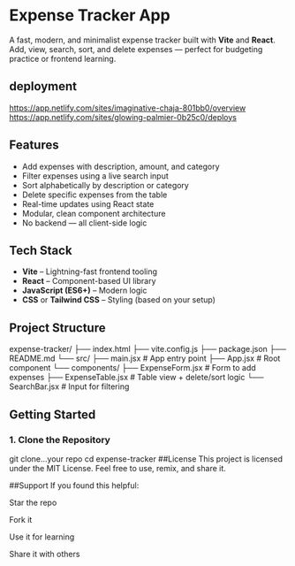 # Expense Tracker App

A fast, modern, and minimalist expense tracker built with **Vite** and **React**. Add, view, search, sort, and delete expenses — perfect for budgeting practice or frontend learning.
## deployment
https://app.netlify.com/sites/imaginative-chaja-801bb0/overview
https://app.netlify.com/sites/glowing-palmier-0b25c0/deploys
## Features

- Add expenses with description, amount, and category
- Filter expenses using a live search input
-  Sort alphabetically by description or category
-  Delete specific expenses from the table
-  Real-time updates using React state
-  Modular, clean component architecture
-  No backend — all client-side logic

## Tech Stack

- **Vite** – Lightning-fast frontend tooling
- **React** – Component-based UI library
- **JavaScript (ES6+)** – Modern logic
- **CSS** or **Tailwind CSS** – Styling (based on your setup)

## Project Structure
expense-tracker/ ├── index.html ├── vite.config.js ├── package.json ├── README.md └── src/ ├── main.jsx # App entry point ├── App.jsx # Root component └── components/ ├── ExpenseForm.jsx # Form to add expenses ├── ExpenseTable.jsx # Table view + delete/sort logic └── SearchBar.jsx # Input for filtering


## Getting Started

### 1. Clone the Repository
git clone...your repo
cd expense-tracker
##License
This project is licensed under the MIT License.
Feel free to use, remix, and share it.

 ##Support
If you found this helpful:

 Star the repo

 Fork it

Use it for learning

Share it with others


